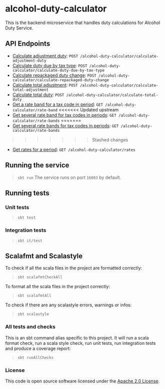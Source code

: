 
# alcohol-duty-calculator

This is the backend microservice that handles duty calculations for Alcohol Duty Service.

## API Endpoints

- [Calculate adjustment duty](api-docs/calculateAdjustmentDuty.md): `POST /alcohol-duty-calculator/calculate-adjustment-duty`
- [Calculate duty due by tax type](api-docs/calculateDutyDueByTaxType.md): `POST /alcohol-duty-calculator/calculate-duty-due-by-tax-type`
- [Calculate repackaged duty change](api-docs/calculateRepackagedDutyChange.md): `POST /alcohol-duty-calculator/calculate-repackaged-duty-change`
- [Calculate total adjustment](api-docs/calculateTotalAdjustment.md): `POST /alcohol-duty-calculator/calculate-total-adjustment`
- [Calculate total duty](api-docs/calculateTotalDuty.md): `POST /alcohol-duty-calculator/calculate-total-duty`
- [Get a rate band for a tax code in period](api-docs/getRateBand.md): `GET /alcohol-duty-calculator/rate-band`
<<<<<<< Updated upstream
- [Get several rate band for tax codes in periods](api-docs/getRateBands.md): `GET /alcohol-duty-calculator/rate-bands`
=======
- [Get several rate bands for tax codes in periods](api-docs/getRateBands.md): `GET /alcohol-duty-calculator/rate-bands`
>>>>>>> Stashed changes
- [Get rates for a period](api-docs/getRates.md): `GET /alcohol-duty-calculator/rates`

## Running the service

> `sbt run`
The service runs on port `16003` by default.

## Running tests

### Unit tests

> `sbt test`
### Integration tests

> `sbt it/test`
## Scalafmt and Scalastyle

To check if all the scala files in the project are formatted correctly:
> `sbt scalafmtCheckAll`

To format all the scala files in the project correctly:
> `sbt scalafmtAll`

To check if there are any scalastyle errors, warnings or infos:
> `sbt scalastyle`

### All tests and checks
This is an sbt command alias specific to this project. It will run a scala format
check, run a scala style check, run unit tests, run integration tests and produce a coverage report:
> `sbt runAllChecks`

### License

This code is open source software licensed under
the [Apache 2.0 License]("http://www.apache.org/licenses/LICENSE-2.0.html").

